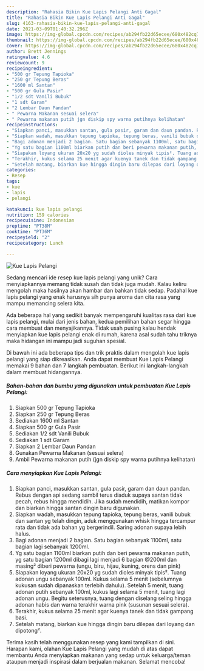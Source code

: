 ```yaml
---
description: "Rahasia Bikin Kue Lapis Pelangi Anti Gagal"
title: "Rahasia Bikin Kue Lapis Pelangi Anti Gagal"
slug: 4163-rahasia-bikin-kue-lapis-pelangi-anti-gagal
date: 2021-03-09T01:40:32.296Z
image: https://img-global.cpcdn.com/recipes/ab294fb22d65ecee/680x482cq70/kue-lapis-pelangi-foto-resep-utama.jpg
thumbnail: https://img-global.cpcdn.com/recipes/ab294fb22d65ecee/680x482cq70/kue-lapis-pelangi-foto-resep-utama.jpg
cover: https://img-global.cpcdn.com/recipes/ab294fb22d65ecee/680x482cq70/kue-lapis-pelangi-foto-resep-utama.jpg
author: Brett Jennings
ratingvalue: 4.6
reviewcount: 9
recipeingredient:
- "500 gr Tepung Tapioka"
- "250 gr Tepung Beras"
- "1600 ml Santan"
- "500 gr Gula Pasir"
- "1/2 sdt Vanili Bubuk"
- "1 sdt Garam"
- "2 Lembar Daun Pandan"
- " Pewarna Makanan sesuai selera"
- " Pewarna makanan putih jgn diskip spy warna putihnya kelihatan"
recipeinstructions:
- "Siapkan panci, masukkan santan, gula pasir, garam dan daun pandan. Rebus dengan api sedang sambil terus diaduk supaya santan tidak pecah, rebus hingga mendidih. Jika sudah mendidih, matikan kompor dan biarkan hingga santan dingin baru digunakan."
- "Siapkan wadah, masukkan tepung tapioka, tepung beras, vanili bubuk dan santan yg telah dingin, aduk menggunakan whisk hingga tercampur rata dan tidak ada bahan yg bergerindil. Saring adonan supaya lebih halus."
- "Bagi adonan menjadi 2 bagian. Satu bagian sebanyak 1100ml, satu bagian lagi sebanyak 1200ml."
- "Yg satu bagian 1100ml biarkan putih dan beri pewarna makanan putih, yg satu bagian 1200ml dibagi lagi menjadi 6 bagian @200ml dan masing² diberi pewarna (ungu, biru, hijau, kuning, orens dan pink)"
- "Siapakan loyang ukuran 20x20 yg sudah dioles minyak tipis². Tuang adonan ungu sebanyak 100ml. Kukus selama 5 menit (sebelumnya kukusan sudah dipanaskan terlebih dahulu). Setelah 5 menit, tuang adonan putih sebanyak 100ml, kukus lagi selama 5 menit, tuang lagi adonan ungu. Begitu seterusnya, tuang dengan diselang seling hingga adonan habis dan warna terakhir warna pink (susunan sesuai selera)."
- "Terakhir, kukus selama 25 menit agar kuenya tanek dan tidak gampang basi."
- "Setelah matang, biarkan kue hingga dingin baru dilepas dari loyang dan dipotong²."
categories:
- Resep
tags:
- kue
- lapis
- pelangi

katakunci: kue lapis pelangi 
nutrition: 159 calories
recipecuisine: Indonesian
preptime: "PT38M"
cooktime: "PT36M"
recipeyield: "2"
recipecategory: Lunch

---
```



![Kue Lapis Pelangi](https://img-global.cpcdn.com/recipes/ab294fb22d65ecee/680x482cq70/kue-lapis-pelangi-foto-resep-utama.jpg)

Sedang mencari ide resep kue lapis pelangi yang unik? Cara menyiapkannya memang tidak susah dan tidak juga mudah. Kalau keliru mengolah maka hasilnya akan hambar dan bahkan tidak sedap. Padahal kue lapis pelangi yang enak harusnya sih punya aroma dan cita rasa yang mampu memancing selera kita.



Ada beberapa hal yang sedikit banyak mempengaruhi kualitas rasa dari kue lapis pelangi, mulai dari jenis bahan, kedua pemilihan bahan segar hingga cara membuat dan menyajikannya. Tidak usah pusing kalau hendak menyiapkan kue lapis pelangi enak di rumah, karena asal sudah tahu triknya maka hidangan ini mampu jadi suguhan spesial.


Di bawah ini ada beberapa tips dan trik praktis dalam mengolah kue lapis pelangi yang siap dikreasikan. Anda dapat membuat Kue Lapis Pelangi memakai 9 bahan dan 7 langkah pembuatan. Berikut ini langkah-langkah dalam membuat hidangannya.

<!--inarticleads1-->

##### Bahan-bahan dan bumbu yang digunakan untuk pembuatan Kue Lapis Pelangi:

1. Siapkan 500 gr Tepung Tapioka
1. Siapkan 250 gr Tepung Beras
1. Sediakan 1600 ml Santan
1. Siapkan 500 gr Gula Pasir
1. Sediakan 1/2 sdt Vanili Bubuk
1. Sediakan 1 sdt Garam
1. Siapkan 2 Lembar Daun Pandan
1. Gunakan  Pewarna Makanan (sesuai selera)
1. Ambil  Pewarna makanan putih (jgn diskip spy warna putihnya kelihatan)




<!--inarticleads2-->

##### Cara menyiapkan Kue Lapis Pelangi:

1. Siapkan panci, masukkan santan, gula pasir, garam dan daun pandan. Rebus dengan api sedang sambil terus diaduk supaya santan tidak pecah, rebus hingga mendidih. Jika sudah mendidih, matikan kompor dan biarkan hingga santan dingin baru digunakan.
1. Siapkan wadah, masukkan tepung tapioka, tepung beras, vanili bubuk dan santan yg telah dingin, aduk menggunakan whisk hingga tercampur rata dan tidak ada bahan yg bergerindil. Saring adonan supaya lebih halus.
1. Bagi adonan menjadi 2 bagian. Satu bagian sebanyak 1100ml, satu bagian lagi sebanyak 1200ml.
1. Yg satu bagian 1100ml biarkan putih dan beri pewarna makanan putih, yg satu bagian 1200ml dibagi lagi menjadi 6 bagian @200ml dan masing² diberi pewarna (ungu, biru, hijau, kuning, orens dan pink)
1. Siapakan loyang ukuran 20x20 yg sudah dioles minyak tipis². Tuang adonan ungu sebanyak 100ml. Kukus selama 5 menit (sebelumnya kukusan sudah dipanaskan terlebih dahulu). Setelah 5 menit, tuang adonan putih sebanyak 100ml, kukus lagi selama 5 menit, tuang lagi adonan ungu. Begitu seterusnya, tuang dengan diselang seling hingga adonan habis dan warna terakhir warna pink (susunan sesuai selera).
1. Terakhir, kukus selama 25 menit agar kuenya tanek dan tidak gampang basi.
1. Setelah matang, biarkan kue hingga dingin baru dilepas dari loyang dan dipotong².




Terima kasih telah menggunakan resep yang kami tampilkan di sini. Harapan kami, olahan Kue Lapis Pelangi yang mudah di atas dapat membantu Anda menyiapkan makanan yang sedap untuk keluarga/teman ataupun menjadi inspirasi dalam berjualan makanan. Selamat mencoba!
